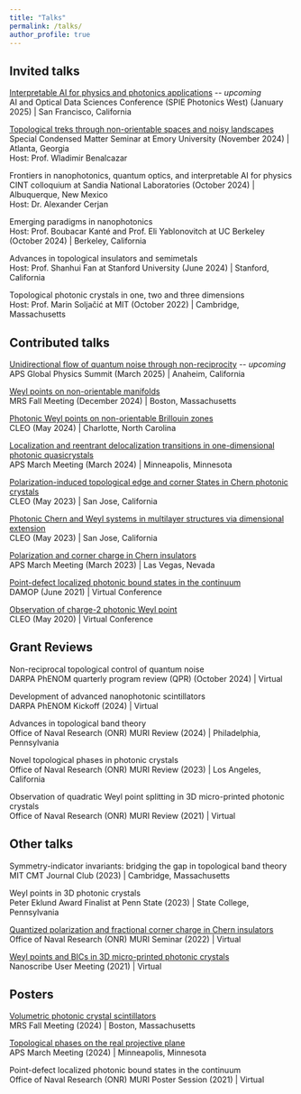 ```yaml
---
title: "Talks"
permalink: /talks/
author_profile: true
---
```


## Invited talks
[Interpretable AI for physics and photonics applications](https://spie.org/photonics-west/presentation/Interpretable-AI-for-physics-and-photonics/13375-76#_=_) -- _upcoming_\
AI and Optical Data Sciences Conference (SPIE Photonics West) (January 2025) | San Francisco, California

[Topological treks through non-orientable spaces and noisy landscapes](https://physics.emory.edu/home/news/index.html?trumbaEmbed=view%3Devent%26eventid%3D178790409)\
Special Condensed Matter Seminar at Emory University (November 2024) | Atlanta, Georgia\
Host: Prof. Wladimir Benalcazar

Frontiers in nanophotonics, quantum optics, and interpretable AI for physics\
CINT colloquium at Sandia National Laboratories (October 2024) | Albuquerque, New Mexico\
Host: Dr. Alexander Cerjan

Emerging paradigms in nanophotonics\
Host: Prof. Boubacar Kanté and Prof. Eli Yablonovitch at UC Berkeley (October 2024) | Berkeley, California

Advances in topological insulators and semimetals\
Host: Prof. Shanhui Fan at Stanford University (June 2024) | Stanford, California

Topological photonic crystals in one, two and three dimensions\
Host: Prof. Marin Soljačić at MIT (October 2022) | Cambridge, Massachusetts

## Contributed talks
[Unidirectional flow of quantum noise through non-reciprocity](https://summit.aps.org/events/MAR-G30/12) -- _upcoming_\
APS Global Physics Summit (March 2025) | Anaheim, California 

[Weyl points on non-orientable manifolds](https://www.mrs.org/meetings-events/annual-meetings/2024-mrs-fall-meeting/symposium-sessions/presentations/view/2024-fall-meeting/2024-fall-meeting-4154808)\
MRS Fall Meeting (December 2024) | Boston, Massachusetts

[Photonic Weyl points on non-orientable Brillouin zones](https://www.cleoconference.org/home/schedule/)\
CLEO (May 2024) | Charlotte, North Carolina

[Localization and reentrant delocalization transitions in one-dimensional photonic quasicrystals](https://meetings.aps.org/Meeting/MAR24/Session/T54.5)\
APS March Meeting (March 2024) | Minneapolis, Minnesota

[Polarization-induced topological edge and corner States in Chern photonic crystals](https://opg.optica.org/abstract.cfm?uri=CLEO_FS-2023-FM1B.3)\
CLEO (May 2023) | San Jose, California

[Photonic Chern and Weyl systems in multilayer structures via dimensional extension](https://opg.optica.org/abstract.cfm?uri=CLEO_FS-2023-FF1D.4)\
CLEO (May 2023) | San Jose, California

[Polarization and corner charge in Chern insulators](https://meetings.aps.org/Meeting/MAR23/Session/N19.3)\
APS March Meeting (March 2023) | Las Vegas, Nevada

[Point-defect localized photonic bound states in the continuum](https://meetings.aps.org/Meeting/DAMOP21/Session/S09.4)\
DAMOP (June 2021) | Virtual Conference

[Observation of charge-2 photonic Weyl point](https://opg.optica.org/abstract.cfm?uri=CLEO_QELS-2020-FTh1B.2)\
CLEO (May 2020) | Virtual Conference

## Grant Reviews
Non-reciprocal topological control of quantum noise\
DARPA PhENOM quarterly program review (QPR) (October 2024) | Virtual

Development of advanced nanophotonic scintillators\
DARPA PhENOM Kickoff (2024) | Virtual

Advances in topological band theory\
Office of Naval Research (ONR) MURI Review (2024) | Philadelphia, Pennsylvania

Novel topological phases in photonic crystals\
Office of Naval Research (ONR) MURI Review (2023) | Los Angeles, California

Observation of quadratic Weyl point splitting in 3D micro-printed photonic crystals\
Office of Naval Research (ONR) MURI Review (2021) | Virtual

## Other talks
Symmetry-indicator invariants: bridging the gap in topological band theory\
MIT CMT Journal Club (2023) | Cambridge, Massachusetts

Weyl points in 3D photonic crystals\
Peter Eklund Award Finalist at Penn State (2023) | State College, Pennsylvania

[Quantized polarization and fractional corner charge in Chern insulators](https://photons.illinois.edu/blog/65293)\
Office of Naval Research (ONR) MURI Seminar (2022) | Virtual

[Weyl points and BICs in 3D micro-printed photonic crystals](https://www.nanoscribe.com/en/news-insights/news/nanoscribe-user-meeting-2021/)\
Nanoscribe User Meeting (2021) | Virtual

## Posters
[Volumetric photonic crystal scintillators](https://www.mrs.org/meetings-events/annual-meetings/2024-mrs-fall-meeting/symposium-sessions/presentations/view/2024-fall-meeting/2024-fall-meeting-4154386)\
MRS Fall Meeting (2024) | Boston, Massachusetts

[Topological phases on the real projective plane](https://meetings.aps.org/Meeting/MAR24/Session/V00.32)\
APS March Meeting (2024) | Minneapolis, Minnesota

Point-defect localized photonic bound states in the continuum\
Office of Naval Research (ONR) MURI Poster Session (2021) | Virtual
